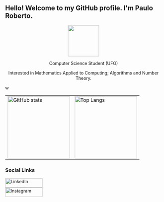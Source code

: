 ## Hello! Welcome to my GitHub profile. I'm Paulo Roberto.

<div id="intro-img" align="center">
    <a href="#"><img src="https://exbxwvxqlnbphyieygiz.supabase.co/storage/v1/object/sign/Emojis/computercat.gif?token=eyJhbGciOiJIUzI1NiIsInR5cCI6IkpXVCJ9.eyJ1cmwiOiJFbW9qaXMvY29tcHV0ZXJjYXQuZ2lmIiwiaWF0IjoxNzIzMDM2MDcxLCJleHAiOjE3MjczNTYwNzF9.YU69d5XfW9bQAy7HxLP82X6ZKpkw9_SO2uo-d34WLA4&t=2024-08-07T13%3A07%3A51.222Z" width=100> </a>

<p>Computer Science Student (UFG)</p>
<p>Interested in Mathematics Applied to Computing; Algorithms and Number Theory.</p>
</div>



<table align="center">
  <tr>
    <td>
      <img src="https://github-readme-stats.vercel.app/api?username=p0roberto&theme=tokyonight&hide=stars&show_icons=true&count_private=true" alt="GitHub stats" height="200" style="border: none;"/>
    </td>
    <td>
      <img src="https://github-readme-stats.vercel.app/api/top-langs/?username=p0roberto&layout=compact&theme=tokyonight" alt="Top Langs" height="200" style="border: none;"/>
    </td>w
  </tr>
</table>

### Social Links

<p style="margin: 0; padding: 0;">
  <a href="https://www.linkedin.com/in/paulo-roberto-de-almeida-4270111ab" target="_blank" style="text-decoration: none;">
    <img src="https://img.shields.io/badge/LinkedIn-0077B5?style=for-the-badge&logo=linkedin&logoColor=white" alt="LinkedIn" style="border: none; width: 120px; height: 30px;"/>
  </a><br>
  <a href="https://www.instagram.com/p0roberto/" target="_blank" style="text-decoration: none;">
    <img src="https://img.shields.io/badge/Instagram-E4405F?style=for-the-badge&logo=instagram&logoColor=white" alt="Instagram" style="border: none; width: 120px; height: 30px;"/>
  </a>
</p>

